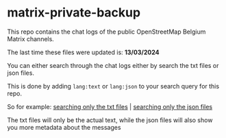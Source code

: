 # matrix-private-backup

This repo contains the chat logs of the public OpenStreetMap Belgium Matrix channels.

The last time these files were updated is: **13/03/2024**

You can either search through the chat logs either by search the txt files or json files.

This is done by adding `lang:text` or `lang:json` to your search query for this repo.

So for example: [searching only the txt files](https://github.com/search?q=repo%3Aosmbe%2Fmatrix-backup++lang%3Atext+hello&type=code) | [searching only the json files](https://github.com/search?q=repo%3Aosmbe%2Fmatrix-backup++lang%3Ajson+hello&type=code)

The txt files will only be the actual text, while the json files will also show you more metadata about the messages
